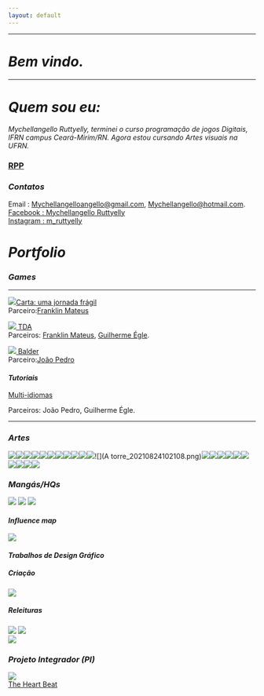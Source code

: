 ```yaml
---
layout: default
---
```

* * *
# _Bem vindo._
* * *
# _Quem sou eu:_

_Mychellangello Ruttyelly, terminei o curso programação de jogos Digitais, IFRN campus Ceará-Mirim/RN. Agora estou cursando Artes visuais na UFRN._  

### [RPP](https://mychellangello.github.io/Operacao/) ###
### _Contatos_

Email : Mychellangelloangello@gmail.com, Mychellangello@hotmail.com.   
[Facebook : Mychellangello Ruttyelly](https://www.facebook.com/mychellangello.ruttyelly/)  
[Instagram : m_ruttyelly](https://www.instagram.com/m_ruttyelly/)  


# _Portfolio_

### _Games_
***
[![](CartaumaJornada.png)Carta: uma jornada frágil](https://mychellangello.github.io/Carta%20uma%20jornada%20fr%C3%A1gil/)  
Parceiro:[Franklin Mateus](https://thewordkh.github.io/)

[![](TDA.png) TDA](https://mychellangello.github.io/tdaf/)  
Parceiros: [Franklin Mateus](https://thewordkh.github.io/), [Guilherme Égle](https://guiegle.github.io/).

[![](Balder.png) Balder](https://mychellangello.github.io/Balder/)  
Parceiro:[João Pedro](https://bixcoito.github.io/)


#### _Tutoriais_

[Multi-idiomas](https://drive.google.com/file/d/1xJXiLN-2qKVClKPrLnmwUOXI1nsXZThe/view)

Parceiros: João Pedro, Guilherme Égle.
***
### _Artes_  
![](eco.jpg)![](Rumura.png)![](corações.png)![](azulejo.jpg)![](espirais.jpg)![](sabado.jpg)![](ruivinha.jpg)![](mee.jpg)![](estrelas.jpg)![](panda.jpg)![](20211211_235654_(1).jpg)![](A torre_20210824102108.png)![](persona.png)![](Carta-Eletronica.gif)![](Espada.gif)![](fundocreditos.png)![](1.png)![](2.png)![](3.png)![](4.png)![](8.png)![](5.png)

### _Mangás/HQs_
[![](ivomaia.png)](https://drive.google.com/file/d/18ZXwdbvNRoebIrsM-R9QxdT01ftPoyov/view?usp=sharing) 
[![](tales.png)](https://drive.google.com/file/d/1PydoiWrJQCWzY3W_pSLLIsDCOxPpKbBh/view?usp=sharing) 
[![](Dolores.png)](https://drive.google.com/file/d/1nhr828KlmXTCU_4OmbLijZsBUju1x7Kf/view?usp=sharing)

#### _Influence map_  
![](Map.png)
  
#### _Trabalhos de Design Gráfico_
##### _Criação_
![](cell.png)  
##### _Releituras_
![](tmnt.png)
![](iron.png)  
![](kung.png)  

### _Projeto Integrador (PI)_  
[![](lIFE.png)](https://bixcoito.github.io/TheHeartBeat/)  
[The Heart Beat](https://bixcoito.github.io/TheHeartBeat/)
